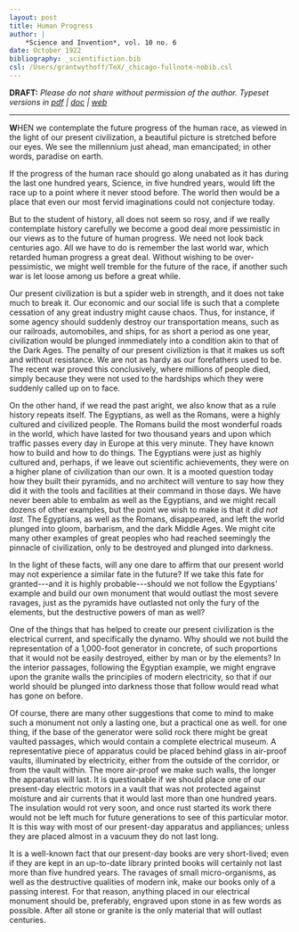 ```yaml
---
layout: post
title: Human Progress
author: |
    *Science and Invention*, vol. 10 no. 6
date: October 1922
bibliography: _scientifiction.bib
csl: /Users/grantwythoff/TeX/_chicago-fullnote-nobib.csl
---
```


**DRAFT:** *Please do not share without permission of the author. Typeset versions in [pdf](https://github.com/gwijthoff/perversity_of_things/blob/master/typeset_drafts/192210_human_progress.pdf?raw=true) | [doc](https://github.com/gwijthoff/perversity_of_things/blob/master/typeset_drafts/192210_human_progress.docx) | [web](https://github.com/gwijthoff/perversity_of_things/blob/master/192210_human_progress.md)*

* * * * * * * * * * * 

**W**HEN we contemplate the future progress of the human race, as viewed in the light of our present civilization, a beautiful picture is stretched before our eyes.  We see the millennium just ahead, man emancipated; in other words, paradise on earth.

If the progress of the human race should go along unabated as it has during the last one hundred years, Science, in five hundred years, would lift the race up to a point where it never stood before. The world then would be a place that even our most fervid imaginations could not conjecture today.

But to the student of history, all does not seem so rosy, and if we really contemplate history carefully we become a good deal more pessimistic in our views as to the future of human progress.  We need not look back centuries ago.  All we have to do is remember the last world war, which retarded human progress a great deal.  Without wishing to be over-pessimistic, we might well tremble for the future of the race, if another such war is let loose among us before a great while.

Our present civilization is but a spider web in strength, and it does not take much to break it.  Our economic and our social life is such that a complete cessation of any great industry might cause chaos.  Thus, for instance, if some agency should suddenly destroy our transportation means, such as our railroads, automobiles, and ships, for as short a period as one year, civilization would be plunged inmmediately into a condition akin to that of the Dark Ages.  The penalty of our present civiliztion is that it makes us soft and without resistance.  We are not as hardy as our forefathers used to be.  The recent war proved this conclusively, where millions of people died, simply because they were not used to the hardships which they were suddenly called up on to face.

On the other hand, if we read the past aright, we also know that as a rule history repeats itself.  The Egyptians, as well as the Romans, were a highly cultured and civilized people.  The Romans build the most wonderful roads in the world, which have lasted for two thousand years and upon which traffic passes every day in Europe at this very minute.  They have known how to build and how to do things.  The Egyptians were just as highly cultured and, perhaps, if we leave out scientific achievements, they were on a higher plane of civilization than our own.  It is a mooted question today how they built their pyramids, and no architect will venture to say how they did it with the tools and facilities at their command in those days.  We have never been able to embalm as well as the Egyptians, and we might recall dozens of other examples, but the point we wish to make is that it *did not last.*  The Egyptians, as well as the Romans, disappeared, and left the world plunged into gloom, barbarism, and the dark Middle Ages.  We might cite many other examples of great peoples who had reached seemingly the pinnacle of civilization, only to be destroyed and plunged into darkness.

In the light of these facts, will any one dare to affirm that our present world may not experience a similar fate in the future?  If we take this fate for granted---and it is highly probable---should we not follow the Egyptians' example and build our own monument that would outlast the most severe ravages, just as the pyramids have outlasted not only the fury of the elements, but the destructive powers of man as well?

One of the things that has helped to create our present civilization is the electrical current, and specifically the dynamo.  Why should we not build the representation of a 1,000-foot generator in concrete, of such proportions that it would not be easily destroyed, either by man or by the elements?  In the interior passages, following the Egyptian example, we might engrave upon the granite walls the principles of modern electricity, so that if our world should be plunged into darkness those that follow would read what has gone on before.

Of course, there are many other suggestions that come to mind to make such a monument not only a lasting one, but a practical one as well.  for one thing, if the base of the generator were solid rock there might be great vaulted passages, which would contain a complete electrical museum.  A representative piece of apparatus could be placed behind glass in air-proof vaults, illuminated by electricity, either from the outside of the corridor, or from the vault within.  The more air-proof we make such walls, the longer the apparatus will last.  It is questionable if we should place one of our present-day electric motors in a vault that was not protected against moisture and air currents that it would last more than one hundred years.  The insulation would rot very soon, and once rust started its work there would not be left much for future generations to see of this particular motor.  It is this way with most of our present-day apparatus and appliances; unless they are placed almost in a vacuum they do not last long.

It is a well-known fact that our present-day books are very short-lived; even if they are kept in an up-to-date library printed books will certainly not last more than five hundred years.  The ravages of small micro-organisms, as well as the destructive qualities of modern ink, make our books only of a passing interest.  For that reason, anything placed in our electrical monument should be, preferably, engraved upon stone in as few words as possible.  After all stone or granite is the only material that will outlast centuries.